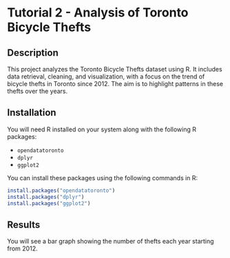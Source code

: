 # Tutorial 2 - Analysis of Toronto Bicycle Thefts

## Description

This project analyzes the Toronto Bicycle Thefts dataset using R. It includes data retrieval, cleaning, and visualization, with a focus on the trend of bicycle thefts in Toronto since 2012. The aim is to highlight patterns in these thefts over the years.

## Installation

You will need R installed on your system along with the following R packages:
- `opendatatoronto`
- `dplyr`
- `ggplot2`

You can install these packages using the following commands in R:

```r
install.packages("opendatatoronto")
install.packages("dplyr")
install.packages("ggplot2")
```

## Results

You will see a bar graph showing the number of thefts each year starting from 2012.
